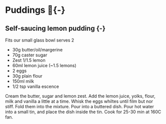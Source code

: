 # Puddings 🍮{-}

## Self-saucing lemon pudding {-}

Fits our small glass bowl serves 2

* 30g butter/oil/margerine
* 70g caster sugar
* Zest 1/1.5 lemon
* 60ml lemon juice (~1.5 lemons)
* 2 eggs
* 30g plain flour
* 150ml milk
* 1/2 tsp vanilla escence

Cream the butter, sugar and lemon zest. Add the lemon juice, yolks, flour, milk and vanilla a little at a time. Whisk the eggs whiltes until film but nor stiff. Fold them into the mixture. Pour into a buttered dish. Pour hot water into a small tin, and place the dish inside the tin. Cook for 25-30 min at 160C fan. 
